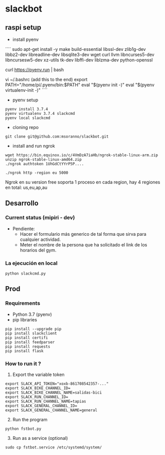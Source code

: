 # slackbot

## raspi setup

- install pyenv

´´´´
 sudo apt-get install -y make build-essential libssl-dev zlib1g-dev \
libbz2-dev libreadline-dev libsqlite3-dev wget curl llvm libncurses5-dev \
libncursesw5-dev xz-utils tk-dev libffi-dev liblzma-dev python-openssl

curl https://pyenv.run | bash

vi  ~/.bashrc (add this to the end)
export PATH="/home/pi/.pyenv/bin:$PATH"
eval "$(pyenv init -)"
eval "$(pyenv virtualenv-init -)"
´´´´

- pyenv setup
````
pyenv install 3.7.4
pyenv virtualenv 3.7.4 slackcmd
pyenv local slackcmd
````

- cloning repo

````
git clone git@github.com:msoranno/slackbot.git
````

- install and run ngrok

````
wget https://bin.equinox.io/c/4VmDzA7iaHb/ngrok-stable-linux-arm.zip
unzip ngrok-stable-linux-amd64.zip
./ngrok authtoken 1UhGdCtYYrP5P....

./ngrok http -region eu 5000
````

Ngrok en su version free soporta 1 proceso en cada region, hay 4 regiones en total: us,eu,ap,au


## Desarrollo
### Current status (mipiri - dev)

- Pendiente:
    - Hacer el formulario más generico de tal forma que sirva para cualquier actividad.
    - Meter el nombre de la persona que ha solicitado el link de los horarios del gym.

### La ejecución en local

````
python slackcmd.py
````

## Prod
### Requirements

- Python 3.7 (pyenv)
- pip libraries

```
pip install --upgrade pip
pip install slackclient
pip install certifi
pip install feedparser
pip install requests 
pip install flask

```

### How to run it ?

1. Export the variable token

``` 
export SLACK_API_TOKEN="xoxb-861708542357-..."
export SLACK_BIKE_CHANNEL_ID=
export SLACK_BIKE_CHANNEL_NAME=salidas-bici
export SLACK_RUN_CHANNEL_ID=
export SLACK_RUN_CHANNEL_NAME=tapias
export SLACK_GENERAL_CHANNEL_ID=
export SLACK_GENERAL_CHANNEL_NAME=general
```
2. Run the program

``` 
python fstbot.py
```

3. Run as a service (optional)

```
sudo cp fstbot.service /etc/systemd/system/
```
